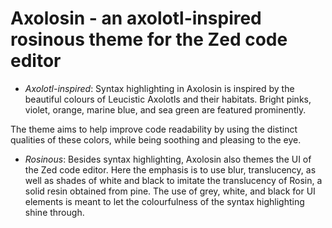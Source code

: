 # Axolosin - an axolotl-inspired rosinous theme for the Zed code editor

- *Axolotl-inspired*: Syntax highlighting in Axolosin is inspired by the beautiful colours of Leucistic Axolotls and their habitats. Bright pinks, violet, orange, marine blue, and sea green are featured prominently. 

The theme aims to help improve code readability by using the distinct qualities of these colors, while being soothing and pleasing to the eye.

- *Rosinous*: Besides syntax highlighting, Axolosin also themes the UI of the Zed code editor. Here the emphasis is to use blur, translucency, as well as shades of white and black to imitate the translucency of Rosin, a solid resin obtained from pine. The use of grey, white, and black for UI elements is meant to let the colourfulness of the syntax highlighting shine through.


